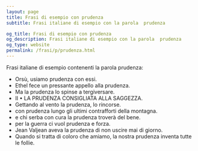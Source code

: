 ```yaml
---
layout: page
title: Frasi di esempio con prudenza 
subtitle: Frasi italiane di esempio con la parola  prudenza

og_title: Frasi di esempio con prudenza 
og_description: Frasi italiane di esempio con la parola  prudenza
og_type: website
permalink: /frasi/p/prudenza.html
---
```


Frasi italiane di esempio contenenti la parola prudenza:


- Orsù, usiamo prudenza con essi.
- Ethel fece un pressante appello alla prudenza.
- Ma la prudenza lo spinse a tergiversare.
- II • LA PRUDENZA CONSIGLIATA ALLA SAGGEZZA.
- Gettando al vento la prudenza, lo rincorse.
- con prudenza lungo gli ultimi contrafforti della montagna.
- e chi serba con cura la prudenza troverà del bene.
- per la guerra ci vuol prudenza e forza.
- Jean Valjean aveva la prudenza di non uscire mai di giorno.
- Quando si tratta di coloro che amiamo, la nostra prudenza inventa tutte le follie.
